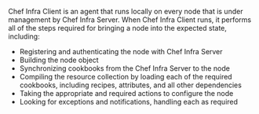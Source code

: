 Chef Infra Client is an agent that runs locally on every node that is
under management by Chef Infra Server. When Chef Infra Client runs,
it performs all of the steps required for bringing a node into the expected
state, including:

- Registering and authenticating the node with Chef Infra Server
- Building the node object
- Synchronizing cookbooks from the Chef Infra Server to the node
- Compiling the resource collection by loading each of the required cookbooks, including recipes, attributes, and all other dependencies
- Taking the appropriate and required actions to configure the node
- Looking for exceptions and notifications, handling each as required